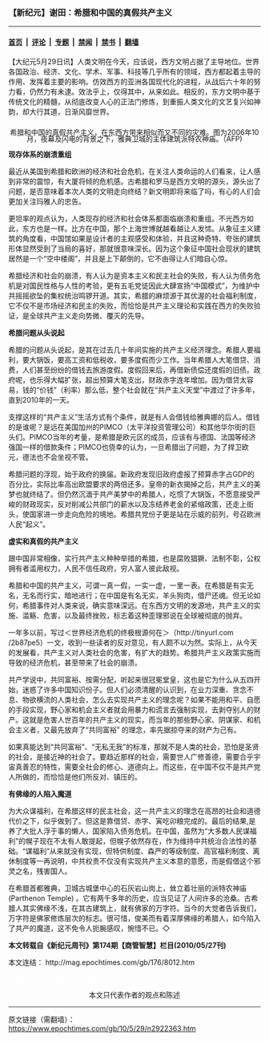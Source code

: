 ### 【新纪元】谢田：希腊和中国的真假共产主义

---

#### [首页](../../../..?n2922363) &nbsp;|&nbsp; [评论](../../../../../epoch-comment?n2922363) &nbsp;|&nbsp; [专题](../../../../../epoch-special?n2922363) &nbsp;|&nbsp; [禁闻](../../../../../epoch-news?n2922363) &nbsp;|&nbsp; [禁书](../../../../../books?n2922363) &nbsp;|&nbsp; [翻墙](https://github.com/gfw-breaker/nogfw/blob/master/README.md?n2922363)


<div class="post_content" id="artbody" itemprop="articleBody">
 <!-- article content begin -->
 <p>
  【大纪元5月29日讯】人类文明在今天，应该说，西方文明占据了主导地位。世界各国政治、经济、文化、学术、军事、科技等几乎所有的领域，西方都起着主导的作用、发挥着主要的影响。仿效西方的亚洲各国现代化的进程，从战后六十年的努力看，仍然力有未逮。效法乎上，仅得其中，从来如此。相反的，东方文明中基于传统文化的精髓，从彻底改变人心的正法门修炼，到重振人类文化的文艺复兴如神韵，却大行其道，日渐风靡世界。
 </p>
 <p>
  <!--image v 1.0-->
 </p>
 <div style="line-height: 90%; text-align: center;">
  <br/>
  <span class="bn12">
   希腊和中国的真假共产主义，在东西方带来相似而又不同的灾难。图为2006年10月，夜幕及闪电的背景之下，雅典卫城的主体建筑派特农神庙。（AFP)
  </span>
 </div>
 <p>
  <!-- -->
 </p>
 <p>
  <b>
   现存体系的崩溃重组
  </b>
 </p>
 <p>
  最近从美国到希腊和欧洲的经济和社会危机，在关注人类命运的人们看来，让人感到非常的震惊，有大厦将倾的危机感。古希腊和罗马是西方文明的源头，源头出了问题，是否意味着本次人类的文明走向终结？新文明即将来临了吗，有心的人们会更加关注玛雅人的忠告。
 </p>
 <p>
  更坦率的观点认为，人类现存的经济和社会体系都面临崩溃和重组。不光西方如此，东方也是一样。比方在中国，那个上海世博就越看越让人发怵。从象征主义建筑的角度看，中国馆如果是设计者的主观感受和体验，并且这种奇特、夸张的建筑形体显然受到了当局的喜好，那就很意味深长。因为这个象征中国社会现状的建筑居然是一个“空中楼阁”，并且是上下颠倒的，它不由得让人们暗自心惊。
 </p>
 <p>
  希腊经济和社会的崩溃，有人认为是资本主义和民主社会的失败，有人认为债务危机是对国民性格与人性的考验，更有五毛党徒因此大肆宣扬“中国模式”，为维护中共摇摇欲坠的集权统治鸣锣开道。其实，希腊的麻烦源于其优渥的社会福利制度，它不仅不是市场经济和民主的失败，而恰恰是共产主义理论和实践在西方的失败验证，是全球共产主义走向势微、覆灭的先导。
 </p>
 <p>
  <b>
   希腊问题从头说起
  </b>
 </p>
 <p>
  希腊的问题从头说起，是其在过去几十年间实施的共产主义经济理念。希腊人要福利，要大锅饭，要高工资和低税收，要多度假而少工作。当年希腊人大笔借贷、消费，人们甚至纷纷的借钱去旅游度假。度假回来后，再借新债偿还度假的旧债。政府呢，也乐得大幅扩张，超出预算大笔支出，财政赤字连年增加。因为借贷太容易，钱的“价钱”（利率）那么低，整个社会就在“共产主义天堂”中渡过了许多年，直到2010年的一天。
 </p>
 <p>
  支撑这样的“共产主义”生活方式有个条件，就是有人会借钱给雅典娜的后人。借钱的是谁呢？是远在美国加州的PIMCO（太平洋投资管理公司）和其他华尔街的巨头们。PIMCO当年的考量，是希腊是欧元区的成员，应该有与德国、法国等经济强国一样的借款条件；PIMCO也侥幸的认为，一旦希腊出了问题，为了捍卫欧元，德法也不会坐视不管。
 </p>
 <p>
  希腊问题的浮现，始于政府的换届。新政府发现旧政府虚报了预算赤字占GDP的百分比，实际比率高出欧盟要求的两倍还多。皇帝的新衣揭掉之后，共产主义的美梦也就终结了。但仍然沉湎于共产美梦中的希腊人，吃惯了大锅饭，不愿意接受严峻的财政现实，反对削减公共部门的薪水以及冻结养老金的紧缩政策，还走上街头，使国家进一步走向危险的境地。希腊共党份子更是站在示威的前列，号召欧洲人民“起义”。
 </p>
 <p>
  <b>
   虚实和真假的共产主义
  </b>
 </p>
 <p>
  跟中国非常相像，实行共产主义种种举措的希腊，也是腐败猖獗、法制不彰，公权拥有者滥用权力，人民不信任政府，穷人富人彼此敌视。
 </p>
 <p>
  希腊和中国的共产主义，可谓一真一假，一实一虚，一里一表。在希腊是有实无名，无名而行实，暗地进行；在中国是有名无实，羊头狗肉，借尸还魂。但无论如何，希腊事件对人类来说，确实意味深远。在东西方文明的发源地，共产主义的实施、滥觞、危害，以及最终挫败，标志着这种歪理邪说在全球被彻底的抛弃。
 </p>
 <p>
  一年多以前，写过＜世界经济危机的终极根源何在＞（http://tinyurl.com /2b87pe5）一文，收到一些读者的反对意见，有人颇不以为然。实际上，从今天的发展看，共产主义对人类社会的危害，有扩大的趋势。希腊共产主义政策实施而导致的经济危机，甚至带来了社会的崩溃。
 </p>
 <p>
  共产学说中，共同富裕、按需分配，听起来很冠冕堂皇，这也是它为什么从五四开始，迷惑了许多中国知识份子。但人们必须清醒的认识到，在业力深重、贪念不息、物欲横流的人类社会，怎么去实现共产主义的理念呢？如果不能用和平、自愿的手段实现，野心家和机会主义者就会用暴力和谎言去强制实现，去剥夺别人的财产。这就是危害人世百年的共产主义的现实。而当年的那些野心家、阴谋家、和机会主义者，又最先放弃了“共同富裕” 的理念，率先据掠夺来的财产为己有。
 </p>
 <p>
  如果真能达到“共同富裕”、“无私无我”的标准，那就不是人类的社会，恐怕是圣贤的社会，是接近神的社会了。要趋近那样的社会，需要世人广修善德，需要合乎宇宙真善忍的特性，需要全社会的修心、道德向上。而这些，在中国不仅不是共产党人所做的，而恰恰是他们所反对、镇压的。
 </p>
 <p>
  <b>
   有佛缘的人陷入魔道
  </b>
 </p>
 <p>
  为大众谋福利，在希腊这样的民主社会，这一共产主义的理念在高昂的社会和道德代价之下，似乎做到了。但这是靠借贷、赤字、寅吃卯粮完成的。最后的结果,是养了大批人浮于事的懒人，国家陷入债务危机。在中国，虽然为“大多数人民谋福利”的幌子现在不太有人敢提起，但幌子依然存在，作为维持中共统治合法性的基础。“谋福利”从来就没有实现，但特供制度、森严的等级制度、高官福利制度、离休制度等一再说明，中共权贵不仅没有实现共产主义本意的意愿，而是假借这个邪灵之名，残害国人。
 </p>
 <p>
  在希腊首都雅典，卫城古城堡中心的石灰岩山岗上，耸立着壮丽的派特农神庙(Parthenon Temple) 。它有两千多年的历史，应当见证了人间许多的沧桑。古希腊人其实佛缘不浅，在其古建筑上，就有佛家的万字符。当今的大觉者告诉我们，万字符是佛家修炼层次的标志。很可惜，俊美而有着深厚佛缘的希腊人，如今陷入了共产的魔道，这不免令人扼腕感叹，惋惜不已。◇
 </p>
 <p>
  <b>
   本文转载自《新纪元周刊》第174期【商管智慧】栏目(2010/05/27刊)
  </b>
 </p>
 <p>
  本文连结：
  <ok href=" http://mag.epochtimes.com/gb/176/8012.htm " target="_blank">
   http://mag.epochtimes.com/gb/176/8012.htm
  </ok>
 </p>
 <p>
  <font color="#ffffff">
   (http://www.dajiyuan.com)
  </font>
  <br/>
  <center>
   <font class="GY13">
    本文只代表作者的观点和陈述
   </font>
  </center>
 </p>
 <!-- article content end -->
 <div id="below_article_ad">
 </div>
</div>


---

原文链接（需翻墙）：https://www.epochtimes.com/gb/10/5/29/n2922363.htm
